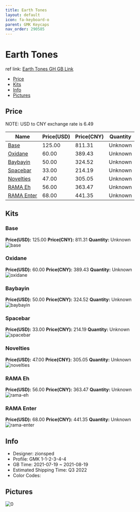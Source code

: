 ```yaml
---
title: Earth Tones 
layout: default
icon: fa-keyboard-o
parent: GMK Keycaps
nav_order: 290585
---
```


# Earth Tones 

ref link: [Earth Tones GH GB Link](https://geekhack.org/index.php?topic=113859.0)

* [Price](#price)
* [Kits](#kits)
* [Info](#info)
* [Pictures](#pictures)

## Price

NOTE: USD to CNY exchange rate is 6.49

| Name          | Price(USD)   |  Price(CNY) | Quantity |
| ------------- | ------------ |  ---------- | -------- |
|[Base](#base)|125.00|811.31|Unknown|
|[Oxidane](#oxidane)|60.00|389.43|Unknown|
|[Baybayin](#baybayin)|50.00|324.52|Unknown|
|[Spacebar](#spacebar)|33.00|214.19|Unknown|
|[Novelties](#novelties)|47.00|305.05|Unknown|
|[RAMA Eh](#rama-eh)|56.00|363.47|Unknown|
|[RAMA Enter](#rama-enter)|68.00|441.35|Unknown|


## Kits
### Base  
**Price(USD):** 125.00	**Price(CNY):** 811.31	**Quantity:** Unknown  
<img src="{{ 'assets/images/gmk-keycaps/Earth-Tones/kits_pics/base.jpg' | relative_url }}" alt="base" class="image featured">

### Oxidane  
**Price(USD):** 60.00	**Price(CNY):** 389.43	**Quantity:** Unknown  
<img src="{{ 'assets/images/gmk-keycaps/Earth-Tones/kits_pics/oxidane.jpg' | relative_url }}" alt="oxidane" class="image featured">

### Baybayin  
**Price(USD):** 50.00	**Price(CNY):** 324.52	**Quantity:** Unknown  
<img src="{{ 'assets/images/gmk-keycaps/Earth-Tones/kits_pics/baybayin.jpg' | relative_url }}" alt="baybayin" class="image featured">

### Spacebar  
**Price(USD):** 33.00	**Price(CNY):** 214.19	**Quantity:** Unknown  
<img src="{{ 'assets/images/gmk-keycaps/Earth-Tones/kits_pics/spacebar.jpg' | relative_url }}" alt="spacebar" class="image featured">

### Novelties  
**Price(USD):** 47.00	**Price(CNY):** 305.05	**Quantity:** Unknown  
<img src="{{ 'assets/images/gmk-keycaps/Earth-Tones/kits_pics/novelties.png' | relative_url }}" alt="novelties" class="image featured">

### RAMA Eh  
**Price(USD):** 56.00	**Price(CNY):** 363.47	**Quantity:** Unknown  
<img src="{{ 'assets/images/gmk-keycaps/Earth-Tones/kits_pics/rama-eh.png' | relative_url }}" alt="rama-eh" class="image featured">

### RAMA Enter  
**Price(USD):** 68.00	**Price(CNY):** 441.35	**Quantity:** Unknown  
<img src="{{ 'assets/images/gmk-keycaps/Earth-Tones/kits_pics/rama-enter.png' | relative_url }}" alt="rama-enter" class="image featured">

## Info
* Designer: zionsped  
* Profile: GMK 1-1-2-3-4-4  
* GB Time: 2021-07-19 ~ 2021-08-19  
* Estimated Shipping Time: Q3 2022  
* Color Codes:  


## Pictures  
<img src="{{ 'assets/images/gmk-keycaps/Earth-Tones/rendering_pics/0.jpg' | relative_url }}" alt="0" class="image featured">
